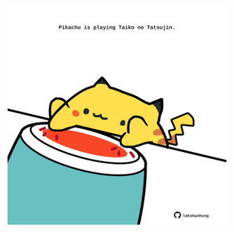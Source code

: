 <!-- built at 04/11/2021, 22:02:12 UTC -->
<p align="center">
  <img width="500" height="500" src="./ReadmeImage.svg">
</p>
